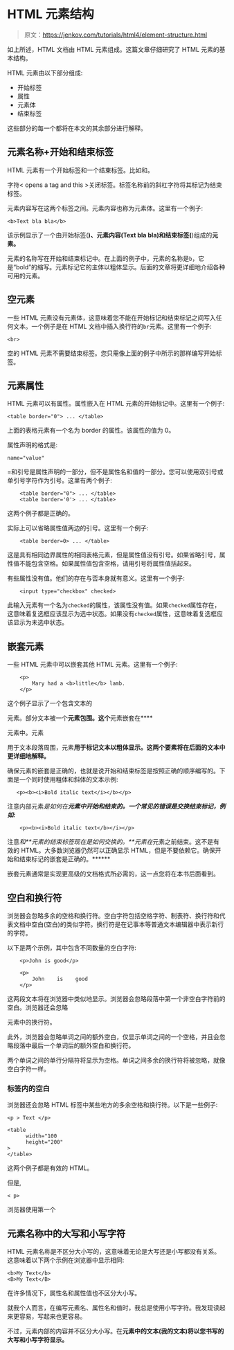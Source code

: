 # HTML 元素结构

> 原文：<https://jenkov.com/tutorials/html4/element-structure.html>

如上所述，HTML 文档由 HTML 元素组成。这篇文章仔细研究了 HTML 元素的基本结构。

HTML 元素由以下部分组成:

*   开始标签
*   属性
*   元素体
*   结束标签

这些部分的每一个都将在本文的其余部分进行解释。

## 元素名称+开始和结束标签

HTML 元素有一个开始标签和一个结束标签。比如和。

字符< opens a tag and this >关闭标签。标签名称前的斜杠字符将其标记为结束标签。

元素内容写在这两个标签之间。元素内容也称为元素体。这里有一个例子:

```
<b>Text bla bla</b>

```

该示例显示了一个由开始标签(**)、元素内容(Text bla bla)和结束标签(**)组成的**元素。**

元素的名称写在开始和结束标记中。在上面的例子中，元素的名称是`b`，它是“bold”的缩写。元素标记它的主体以粗体显示。后面的文章将更详细地介绍各种可用的元素。

## 空元素

一些 HTML 元素没有元素体，这意味着您不能在开始标记和结束标记之间写入任何文本。一个例子是在 HTML 文档中插入换行符的`br`元素。这里有一个例子:

```
<br>

```

空的 HTML 元素不需要结束标签。您只需像上面的例子中所示的那样编写开始标签。

## 元素属性

HTML 元素可以有属性。属性嵌入在 HTML 元素的开始标记中。这里有一个例子:

```
<table border="0"> ... </table>

```

上面的表格元素有一个名为 border 的属性。该属性的值为 0。

属性声明的格式是:

```
name="value"    

```

=和引号是属性声明的一部分，但不是属性名和值的一部分。您可以使用双引号或单引号字符作为引号。这里有两个例子:

```
    <table border="0"> ... </table>
    <table border='0'> ... </table>

```

这两个例子都是正确的。

实际上可以省略属性值两边的引号。这里有一个例子:

```
    <table border=0> ... </table>

```

这是具有相同边界属性的相同表格元素，但是属性值没有引号。如果省略引号，属性值不能包含空格。如果属性值包含空格，请用引号将属性值括起来。

有些属性没有值。他们的存在与否本身就有意义。这里有一个例子:

```
    <input type="checkbox" checked>

```

此输入元素有一个名为`checked`的属性，该属性没有值。如果`checked`属性存在，这意味着复选框应该显示为选中状态。如果没有`checked`属性，这意味着复选框应该显示为未选中状态。

## 嵌套元素

一些 HTML 元素中可以嵌套其他 HTML 元素。这里有一个例子:

```
    <p>
        Mary had a <b>little</b> lamb.
    </p>    

```

这个例子显示了一个包含文本的

元素。部分文本被一个**元素包围。这个**元素嵌套在****

元素中。元素

用于文本段落周围，元素**用于标记文本以粗体显示。这两个要素将在后面的文本中更详细地解释。**

确保元素的嵌套是正确的，也就是说开始和结束标签是按照正确的顺序编写的。下面是一个同时使用粗体和斜体的文本示例:

```
   <p><b><i>Bold italic text</i></b></p>

```

注意内部元素*是如何在**元素中开始和结束的。一个常见的错误是交换结束标记，例如:***

```
    <p><b><i>Bold italic text</b></i></p>

```

注意*和**元素的结束标签现在是如何交换的。**元素在*元素之前结束。这不是有效的 HTML。大多数浏览器仍然可以正确显示 HTML，但是不要依赖它。确保开始和结束标记的嵌套是正确的。******

嵌套元素通常是实现更高级的文档格式所必需的，这一点您将在本书后面看到。

## 空白和换行符

浏览器会忽略多余的空格和换行符。空白字符包括空格字符、制表符、换行符和代表文档中空白(空白)的类似字符。换行符是在记事本等普通文本编辑器中表示新行的字符。

以下是两个示例，其中包含不同数量的空白字符:

```
    <p>John is good</p>

```

```
    <p>
        John    is    good
    </p>

```

这两段文本将在浏览器中类似地显示。浏览器会忽略段落中第一个非空白字符前的空白。浏览器还会忽略

元素中的换行符。

此外，浏览器会忽略单词之间的额外空白，仅显示单词之间的一个空格，并且会忽略段落中最后一个单词后的额外空白和换行符。

两个单词之间的单行分隔符将显示为空格。单词之间多余的换行符将被忽略，就像空白字符一样。

### 标签内的空白

浏览器还会忽略 HTML 标签中某些地方的多余空格和换行符。以下是一些例子:

```
<p > Text </p>

<table
      width="100
      height="200"
>
</table>

```

这两个例子都是有效的 HTML。

但是,

```
< p>

```

浏览器使用第一个

## 元素名称中的大写和小写字符

HTML 元素名称是不区分大小写的，这意味着无论是大写还是小写都没有关系。这意味着以下两个示例在浏览器中显示相同:

```
<b>My Text</b>
<B>My Text</B>

```

在许多情况下，属性名和属性值也不区分大小写。

就我个人而言，在编写元素名、属性名和值时，我总是使用小写字符。我发现读起来更容易，写起来也更容易。

不过，元素内部的内容并不区分大小写。在**元素中的文本(我的文本)将以您书写的大写和小写字符显示。**